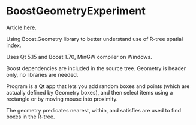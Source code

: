 # BoostGeometryExperiment

Article [here](https://markvtechblog.wordpress.com/simple-boost-geometry-spatial-index-r-tree-demo/).

Using Boost.Geometry library to better understand use of R-tree spatial index.

Uses Qt 5.15 and Boost 1.70, MinGW compiler on Windows.

Boost dependencies are included in the source tree.  Geometry is header only, no libraries are needed.

Program is a Qt app that lets you add random boxes and points (which are actually defined by Geometry boxes), and then select items using a rectangle or by moving mouse into proximity.

The geometry predicates nearest, within, and satisfies are used to find boxes in the R-tree.
